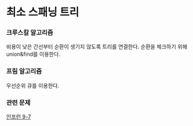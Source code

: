 # 최소 스패닝 트리
### 크루스칼 알고리즘
   비용이 낮은 간선부터 순환이 생기지 않도록 트리를 연결한다. 순환을 체크하기 위해 union&find를 이용한다.


### 프림 알고리즘
   우선순위 큐를 이용한다. 

### 관련 문제
[인프런 9-7](/greedy/inflearn/mst/Ch9_7.java)

